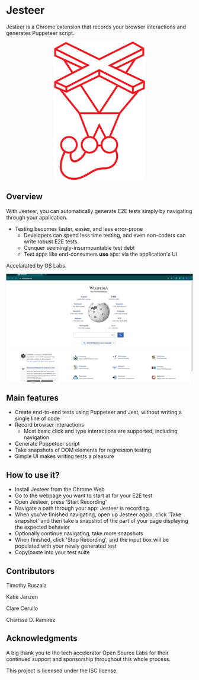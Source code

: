 # Jesteer
Jesteer is a Chrome extension that records your browser interactions and generates Puppeteer script.
<p align="center">
  <img 
    src="./splash/public/img/JesteerLogo2.png" alt="Jesteer logo"
  >
</p>

## Overview
With Jesteer, you can automatically generate E2E tests simply by navigating through your application.
  - Testing becomes faster, easier, and less error-prone
    - Developers can spend less time testing, and even non-coders can write robust E2E tests.
    - Conquer seemingly-insurmountable test debt
    - Test apps like end-consumers **use** aps: via the application's UI.

Accelarated by OS Labs.


<p align="center">
  <img 
    src="./splash/public/img/640PX.gif" alt="Jesteer logo"
  >
</p>

## Main features
- Create end-to-end tests using Puppeteer and Jest, without writing a single line of code
- Record browser interactions
    - Most basic click and type interactions are supported, including navigation
- Generate Puppeteer script
- Take snapshots of DOM elements for regression testing
- Simple UI makes writing tests a pleasure

## How to use it?
- Install Jesteer from the Chrome Web
- Go to the webpage you want to start at for your E2E test
- Open Jesteer, press 'Start Recording'
- Navigate a path through your app: Jesteer is recording.
- When you've finished navigating, open up Jesteer again, click 'Take snapshot' and then take a snapshot of the part of your page displaying the expected behavior
- Optionally continue navigating, take more snapshots
- When finished, click 'Stop Recording', and the input box will be populated with your newly generated test
- Copy/paste into your test suite

## Contributors
Timothy Ruszala

Katie Janzen

Clare Cerullo

Charissa D. Ramirez

## Acknowledgments
A big thank you to the tech accelerator Open Source Labs for their continued support and sponsorship throughout this whole process.

This project is licensed under the ISC license.